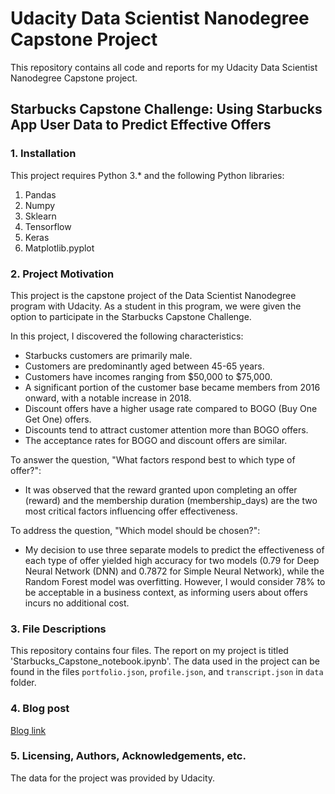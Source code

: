 # Udacity Data Scientist Nanodegree Capstone Project

This repository contains all code and reports for my Udacity Data Scientist Nanodegree Capstone project.

## Starbucks Capstone Challenge: Using Starbucks App User Data to Predict Effective Offers

### 1. Installation
This project requires Python 3.* and the following Python libraries:

1. Pandas
2. Numpy
3. Sklearn
4. Tensorflow
5. Keras
6. Matplotlib.pyplot

### 2. Project Motivation
This project is the capstone project of the Data Scientist Nanodegree program with Udacity. As a student in this program, we were given the option to participate in the Starbucks Capstone Challenge.

In this project, I discovered the following characteristics:
- Starbucks customers are primarily male.
- Customers are predominantly aged between 45-65 years.
- Customers have incomes ranging from $50,000 to $75,000.
- A significant portion of the customer base became members from 2016 onward, with a notable increase in 2018.
- Discount offers have a higher usage rate compared to BOGO (Buy One Get One) offers.
- Discounts tend to attract customer attention more than BOGO offers.
- The acceptance rates for BOGO and discount offers are similar.

To answer the question, "What factors respond best to which type of offer?":
- It was observed that the reward granted upon completing an offer (reward) and the membership duration (membership_days) are the two most critical factors influencing offer effectiveness.

To address the question, "Which model should be chosen?":
- My decision to use three separate models to predict the effectiveness of each type of offer yielded high accuracy for two models (0.79 for Deep Neural Network (DNN) and 0.7872 for Simple Neural Network), while the Random Forest model was overfitting. However, I would consider 78% to be acceptable in a business context, as informing users about offers incurs no additional cost.

### 3. File Descriptions
This repository contains four files. The report on my project is titled 'Starbucks_Capstone_notebook.ipynb'.
The data used in the project can be found in the files `portfolio.json`, `profile.json`, and `transcript.json` in `data` folder.

### 4. Blog post
[Blog link](https://forexinsightsweekly.blogspot.com/2024/11/in-world-of-customer-loyalty.html)

### 5. Licensing, Authors, Acknowledgements, etc.

The data for the project was provided by Udacity.
